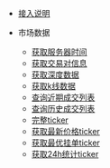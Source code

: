 <!-- docs/_sidebar.md -->



* [接入说明](/spot-openapi/README)

* 市场数据
    * [获取服务器时间](/spot-openapi/market/public_time)
    * [获取交易对信息](/spot-openapi/market/public_symbol)
    * [获取深度数据](/spot-openapi/market/public_depth)
    * [获取k线数据](/spot-openapi/market/public_kline)
    * [查询近期成交列表](/spot-openapi/market/public_trade_recent)
    * [查询历史成交列表](/spot-openapi/market/public_trade_history)
    * [完整ticker](/spot-openapi/market/public_ticker)
    * [获取最新价格ticker](/spot-openapi/public_ticker_price)
    * [获取最优挂单ticker](/spot-openapi/public_ticker_book)
    * [获取24h统计ticker](/spot-openapi/public_ticker_24h)

